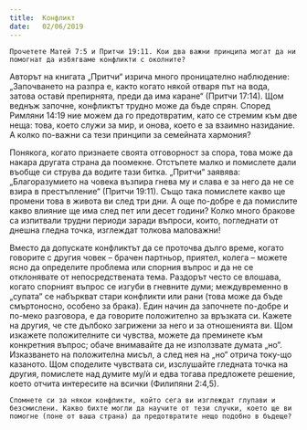 ```yaml
---
title:  Конфликт
date:   02/06/2019
---
```


`Прочетете Матей 7:5 и Притчи 19:11. Кои два важни принципа могат да ни помогнат да избягваме конфликти с околните?`

Авторът на книгата „Притчи“ изрича много проницателно наблюдение: „Започването на разпра е, както когато някой отваря път на вода, затова оставѝ препирнята, преди да има каране“ (Притчи 17:14). Щом веднъж започне, конфликтът трудно може да бъде спрян. Според Римляни 14:19 ние можем да го предотвратим, като се стремим към две неща: това, което служи за мир, и онова, което е за взаимно назидание. А колко по-важни са тези принципи за семейната хармония? 

Понякога, когато признаете своята отговорност за спора, това може да накара другата страна да поомекне. Отстъпете малко и помислете дали въобще си струва да водите тази битка. „Притчи“ заявява: „Благоразумието на човека възпира гнева му и слава е за него да не се взира в престъпление“ (Притчи 19:11). Също така помислете какво ще промени това в живота ви след три дни. А още по-добре е да помислите какво влияние ще има след пет или десет години? Колко много бракове са изпитвали трудни периоди заради въпроси, които, погледнати от днешна гледна точка, изглеждат толкова маловажни!

Вместо да допускате конфликтът да се проточва дълго време, когато говорите с другия човек – брачен партньор, приятел, колега – можете ясно да определите проблема или спорния въпрос и да не се отклонявате от непосредствената тема. Раздорът често се влошава, когато спорният въпрос се изгуби в гневните думи; междувременно в „супата“ се набъркват стари конфликти или рани (това може да бъде смъртоносно, особено за брака). Един начин да започнете по-добре и по-меко разговора, е да говорите положително за връзката си. Кажете на другия, че сте дълбоко загрижени за него и за отношенията ви. Щом изкажете положителните си чувства, можете да преминете към конкретния въпрос; обаче внимавайте да не използвате думата „но“. Изказването на положителна мисъл, а след нея на „но“ отрича току-що казаното. Щом споделите чувствата си, изслушайте гледната точка на другия, помислете над думите му/ѝ и едва тогава предложете решение, което отчита интересите на всички (Филипяни 2:4,5).

`Спомнете си за някои конфликти, който сега ви изглеждат глупави и безсмислени. Какво бихте могли да научите от тези случки, което ще ви помогне (поне от ваша страна) да предотвратите нещо подобно в бъдеще?`